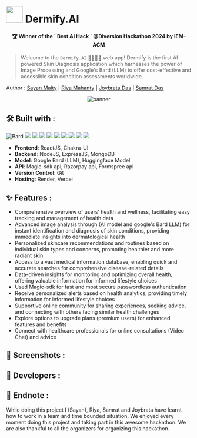 # <img src = "https://media3.giphy.com/media/v1.Y2lkPTc5MGI3NjExODJ3YWRuajZ1d2pydm0zaW44bW1qMmF2eHlleW1peGt5ejhrMjJkYSZlcD12MV9pbnRlcm5hbF9naWZfYnlfaWQmY3Q9cw/kU4mcmHfmV7YhuIj6J/giphy.gif" width="45"> Dermify.AI

<h4 align="center">
  🏆 Winner of the ` Best AI Hack ` @Diversion Hackathon 2024 by IEM-ACM
</h4>

> Welcome to the  ``` Dermify.AI ``` 👨🏻‍⚕️💉 web app! Dermify is the first AI powered Skin Diagnosis application which harnesses the power of Image Processing and Google's Bard (LLM) to offer cost-effective and accessible skin condition assessments worldwide.

Author : [Sayan Maity](https://github.com/Sayan-Maity) | [Riya Mahanty](https://github.com/riyamahantyyy) | [Joybrata Das](https://github.com/joyous4) |  [Samrat Das](https://github.com/das2Samrat)

<p align="center">
  <img src="./client/src/assets/preview/banner.png" alt="banner">
</p>

## 🛠️ Built with :
![Bard](https://neuron.infura-ipfs.io/ipfs/QmTwgwYJV5bx3wnvZAVRUP9a9tVGT58pFeycvhMWhrgkGF) <img src="https://img.shields.io/badge/reactjs%20-%23333.svg?&style=for-the-badge&logo=react&logoColor=%2361DAFB"/> <img src="https://img.shields.io/badge/chakraui%20-%31BB.svg?&style=for-the-badge&logo=chakraui&logoColor=white"/> <img src="https://img.shields.io/badge/razorpay%20-%23008CDD.svg?&style=for-the-badge&logo=razorpay&logoColor=white"/> <img src="https://img.shields.io/badge/nodejs%20-%23339933.svg?&style=for-the-badge&logo=nodedotjs&logoColor=white"/> <img src="https://img.shields.io/badge/expressjs%20-%23000000.svg?&style=for-the-badge&logo=express&logoColor=white"/> <img src="https://img.shields.io/badge/mongodb%20-%2347A248.svg?&style=for-the-badge&logo=mongodb&logoColor=white"/> <img src="https://img.shields.io/badge/vercel%20-%23000000.svg?&style=for-the-badge&logo=vercel&logoColor=white"/> <img src="https://img.shields.io/badge/render%20-%2346E3B7.svg?&style=for-the-badge&logo=render&logoColor=white"/> <img src="https://img.shields.io/badge/huggingface%20-yellow.svg?&style=for-the-badge&logo=huggingface&logoColor=white"/> 

- **Frontend**: ReactJS, Chakra-UI
- **Backend**: NodeJS, ExpressJS, MongoDB
- **Model**: Google Bard (LLM), Huggingface Model
- **API**: Magic-sdk api, Razorpay api, Formspree api
- **Version Control**: Git
- **Hosting**: Render, Vercel

 ## ✨ Features :
 - Comprehensive overview of users’ health and wellness, facilitating easy tracking and management of health data
 - Advanced image analysis through (AI model and google's Bard LLM) for instant identification and diagnosis of skin conditions, providing immediate insights into dermatological health
 - Personalized skincare recommendations and routines based on individual skin types and concerns, promoting healthier and more radiant skin
 - Access to a vast medical information database, enabling quick and accurate searches for comprehensive disease-related details
 - Data-driven insights for monitoring and optimizing overall health, offering valuable information for informed lifestyle choices
 - Used Magic-sdk for fast and most secure passwordless authentication
 - Receive personalized alerts based on health analytics, providing timely information for informed lifestyle choices
 - Supportive online community for sharing experiences, seeking advice, and connecting with others facing similar health challenges
 - Explore options to upgrade plans (premium users) for enhanced features and benefits
 - Connect with healthcare professionals for online consultations (Video Chat) and advice

## 📸 Screenshots :

## 📸 Developers :

## 📝 Endnote :
 While doing this project I (Sayan), Riya, Samrat and Joybrata have learnt how to work in a team and time bounded situation. We enjoyed every moment doing this project and taking part in this awesome hackathon. We are also thankful to all the organizers for organizing this hackathon.
 

